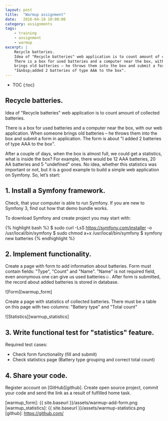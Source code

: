 ```yaml
---
layout: post
title:  "Warmup assignment"
date:   2016-04-10 10:00:00
category: assignments
tags:
    - training
    - assignment
    - warmup
excerpt: |
    Recycle batteries.
    Idea of "Recycle batteries" web application is to count amount of collected batteries.
    There is a box for used batteries and a computer near the box, with our web application. When someone
    brings old batteries – he throws them into the box and submit a form in application. The form is about
    "I&nbsp;added 2 batteries of type AAA to the box".
---
```

* TOC
{:toc}

## Recycle batteries.

Idea of "Recycle batteries" web application is to count amount of collected batteries.

There is a box for used batteries and a computer near the box, with our web application. When someone
brings old batteries – he throws them into the box and submit a form in application. The form is about
"I&nbsp;added 2 batteries of type AAA to the box".

After a couple of days, when the box is almost full, we could get a statistics, what is inside the box?
For example, there would be 12 AAA batteries, 20 AA batteries and 5 "undefined" ones. No idea,
whether this statistics was important or not, but it is a good example to build a simple web application on Symfony.
So, let’s start:

## 1. Install a Symfony framework.
 
Check, that your computer is able to run Symfony. If you are new to Symfony 3, find out how that demo bundle works.

To download Symfony and create project you may start with:

{% highlight bash %}
$ sudo curl -LsS https://symfony.com/installer -o /usr/local/bin/symfony
$ sudo chmod a+x /usr/local/bin/symfony
$ symfony new batteries
{% endhighlight %}

## 2. Implement functionality.

Create a page with form to add information about batteries. 
Form must contain fields: "Type", "Count" and "Name". "Name" is not required field, even anonymous one can give us
used batteries☺. After form is submitted, the record about added batteries is stored in database.

![Form][warmup_form]

Create a page with statistics of collected batteries. There must be a table on this page with two columns:
"Battery type" and "Total count"

![Statistics][warmup_statistics]

## 3. Write functional test for "statistics" feature. 

Required test cases:
 
* Check form functionality (fill and submit)
* Check statistics page (Battery type grouping and correct total count)

## 4. Share your code.

Register account on [GitHub][github]. Create open source project, commit your code and send the link as a result of
fulfilled home task.

[warmup_form]:          {{ site.baseurl }}/assets/warmup-add-form.png
[warmup_statistics]:    {{ site.baseurl }}/assets/warmup-statistics.png
[github]:               https://github.com/